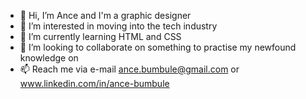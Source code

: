 - 👋 Hi, I’m Ance and I'm a graphic designer
- 👀 I’m interested in moving into the tech industry
- 🌱 I’m currently learning HTML and CSS
- 💞️ I’m looking to collaborate on something to practise my newfound knowledge on
- 📫 Reach me via e-mail ance.bumbule@gmail.com or www.linkedin.com/in/ance-bumbule

<!---
AnceB/AnceB is a ✨ special ✨ repository because its `README.md` (this file) appears on your GitHub profile.
You can click the Preview link to take a look at your changes.
--->
